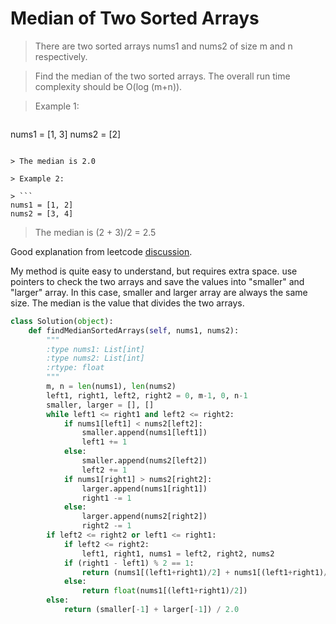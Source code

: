 # Median of Two Sorted Arrays

> There are two sorted arrays nums1 and nums2 of size m and n respectively.

> Find the median of the two sorted arrays. The overall run time complexity should be O(log (m+n)).

> Example 1:

> ```
nums1 = [1, 3]
nums2 = [2]
```

> The median is 2.0

> Example 2:

> ```
nums1 = [1, 2]
nums2 = [3, 4]
```

> The median is (2 + 3)/2 = 2.5

Good explanation from leetcode [discussion](https://discuss.leetcode.com/topic/4996/share-my-o-log-min-m-n-solution-with-explanation/2).

My method is quite easy to understand, but requires extra space. use pointers to check the two arrays and save the values into "smaller" and "larger" array. In this case, smaller and larger array are always the same size. The median is the value that divides the two arrays.

```Python
class Solution(object):
    def findMedianSortedArrays(self, nums1, nums2):
        """
        :type nums1: List[int]
        :type nums2: List[int]
        :rtype: float
        """
        m, n = len(nums1), len(nums2)
        left1, right1, left2, right2 = 0, m-1, 0, n-1
        smaller, larger = [], []
        while left1 <= right1 and left2 <= right2:
            if nums1[left1] < nums2[left2]:
                smaller.append(nums1[left1])
                left1 += 1
            else:
                smaller.append(nums2[left2])
                left2 += 1
            if nums1[right1] > nums2[right2]:
                larger.append(nums1[right1])
                right1 -= 1
            else:
                larger.append(nums2[right2])
                right2 -= 1
        if left2 <= right2 or left1 <= right1:
            if left2 <= right2:
                left1, right1, nums1 = left2, right2, nums2
            if (right1 - left1) % 2 == 1:
                return (nums1[(left1+right1)/2] + nums1[(left1+right1)/2+1]) / 2.0
            else:
                return float(nums1[(left1+right1)/2])
        else:
            return (smaller[-1] + larger[-1]) / 2.0
```
